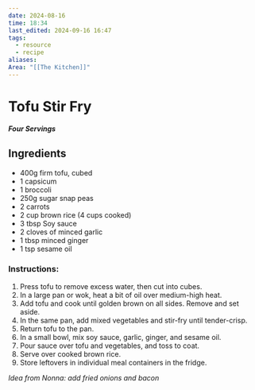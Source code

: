 ```yaml
---
date: 2024-08-16
time: 18:34
last_edited: 2024-09-16 16:47
tags:
  - resource
  - recipe
aliases: 
Area: "[[The Kitchen]]"
---
```

# Tofu Stir Fry
***Four Servings***

## Ingredients
- 400g firm tofu, cubed
- 1 capsicum
- 1 broccoli
- 250g sugar snap peas
- 2 carrots
- 2 cup brown rice (4 cups cooked)
- 3 tbsp Soy sauce
- 2 cloves of minced garlic
- 1 tbsp minced ginger
- 1 tsp sesame oil

### Instructions:
1. Press tofu to remove excess water, then cut into cubes.
2. In a large pan or wok, heat a bit of oil over medium-high heat.
3. Add tofu and cook until golden brown on all sides. Remove and set aside.
4. In the same pan, add mixed vegetables and stir-fry until tender-crisp.
5. Return tofu to the pan.
6. In a small bowl, mix soy sauce, garlic, ginger, and sesame oil.
7. Pour sauce over tofu and vegetables, and toss to coat.
8. Serve over cooked brown rice.
9. Store leftovers in individual meal containers in the fridge.

*Idea from Nonna: add fried onions and bacon*
